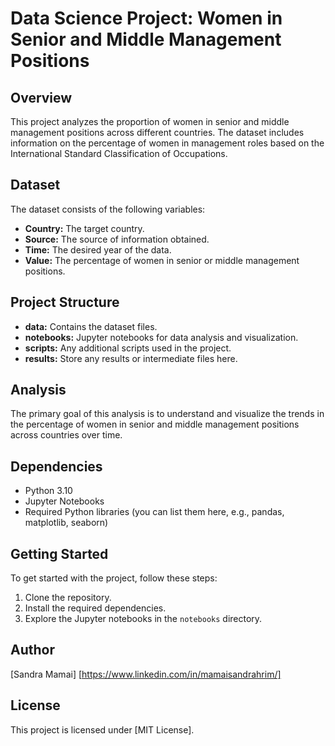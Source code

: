 # Data Science Project: Women in Senior and Middle Management Positions

## Overview
This project analyzes the proportion of women in senior and middle management positions across different countries. The dataset includes information on the percentage of women in management roles based on the International Standard Classification of Occupations.

## Dataset
The dataset consists of the following variables:
- **Country:** The target country.
- **Source:** The source of information obtained.
- **Time:** The desired year of the data.
- **Value:** The percentage of women in senior or middle management positions.

## Project Structure
- **data:** Contains the dataset files.
- **notebooks:** Jupyter notebooks for data analysis and visualization.
- **scripts:** Any additional scripts used in the project.
- **results:** Store any results or intermediate files here.

## Analysis
The primary goal of this analysis is to understand and visualize the trends in the percentage of women in senior and middle management positions across countries over time.

## Dependencies
- Python 3.10
- Jupyter Notebooks
- Required Python libraries (you can list them here, e.g., pandas, matplotlib, seaborn)

## Getting Started
To get started with the project, follow these steps:
1. Clone the repository.
2. Install the required dependencies.
3. Explore the Jupyter notebooks in the `notebooks` directory.

## Author
[Sandra Mamai]
[https://www.linkedin.com/in/mamaisandrahrim/]

## License
This project is licensed under [MIT License].
